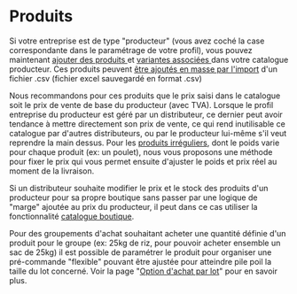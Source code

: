 # Produits

Si votre entreprise est de type "producteur" (vous avez coché la case correspondante dans le paramétrage de votre profil), vous pouvez maintenant [ajouter des produits ](https://guide.openfoodnetwork.org/v/fr/basic-features/products-1/products)et [variantes associées ](https://guide.openfoodnetwork.org/v/fr/basic-features/products-1/product-variants)dans votre catalogue producteur. Ces produits peuvent [être ajoutés en masse par l'import](https://guide.openfoodnetwork.org/v/fr/basic-features/products-1/product-and-inventory-import) d'un fichier .csv (fichier excel sauvegardé en format .csv)

Nous recommandons pour ces produits que le prix saisi dans le catalogue soit le prix de vente de base du producteur (avec TVA). Lorsque le profil entreprise du producteur est géré par un distributeur, ce dernier peut avoir tendance à mettre directement son prix de vente, ce qui rend inutilisable ce catalogue par d'autres distributeurs, ou par le producteur lui-même s'il veut reprendre la main dessus. Pour les [produits irréguliers](https://guide.openfoodnetwork.org/v/fr/basic-features/products-1/pricing-irregular-items-kg), dont le poids varie pour chaque produit (ex: un poulet), nous vous proposons une méthode pour fixer le prix qui vous permet ensuite d'ajuster le poids et prix réel au moment de la livraison.

Si un distributeur souhaite modifier le prix et le stock des produits d'un producteur pour sa propre boutique sans passer par une logique de "marge" ajoutée au prix du producteur, il peut dans ce cas utiliser la fonctionnalité [catalogue boutique](https://guide.openfoodnetwork.org/v/fr/basic-features/products-1/inventory-tool).

Pour des groupements d'achat souhaitant acheter une quantité définie d'un produit pour le groupe (ex: 25kg de riz, pour pouvoir acheter ensemble un sac de 25kg) il est possible de paramétrer le produit pour organiser une pré-commande "flexible" pouvant être ajustée pour atteindre pile poil la taille du lot concerné. Voir la page "[Option d'achat par lot](https://guide.openfoodnetwork.org/v/fr/basic-features/products-1/group-buy-for-bulk-ordering)" pour en savoir plus.

